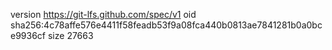 version https://git-lfs.github.com/spec/v1
oid sha256:4c78affe576e4411f58feadb53f9a08fca440b0813ae7841281b0a0bce9936cf
size 27663
